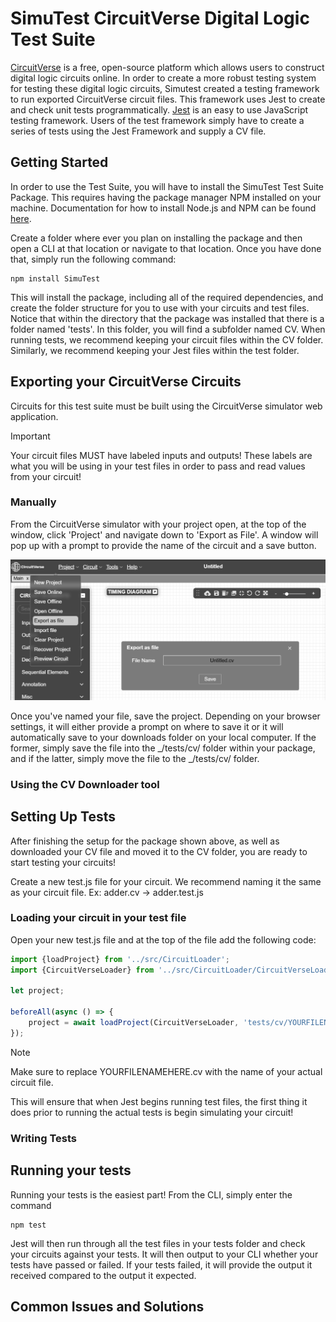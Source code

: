 # SimuTest CircuitVerse Digital Logic Test Suite

[CircuitVerse](https://circuitverse.org) is a free, open-source platform which allows users to construct digital logic circuits online. In order to create a more robust testing system for testing these digital logic circuits, Simutest created a testing framework to run exported CircuitVerse circuit files. This framework uses Jest to create and check unit tests programmatically. [Jest](https://jestjs.io) is an easy to use JavaScript testing framework. Users of the test framework simply have to create a series of tests using the Jest Framework and supply a CV file.

## Getting Started

In order to use the Test Suite, you will have to install the SimuTest Test Suite Package. This requires having the package manager NPM installed on your machine. Documentation for how to install Node.js and NPM can be found [here](https://docs.npmjs.com/downloading-and-installing-node-js-and-npm).

Create a folder where ever you plan on installing the package and then open a CLI at that location or navigate to that location. Once you have done that, simply run the following command:

```
npm install SimuTest
```

This will install the package, including all of the required dependencies, and create the folder structure for you to use with your circuits and test files. Notice that within the directory that the package was installed that there is a folder named 'tests'. In this folder, you will find a subfolder named CV. When running tests, we recommend keeping your circuit files within the CV folder. Similarly, we recommend keeping your Jest files within the test folder.

## Exporting your CircuitVerse Circuits

Circuits for this test suite must be built using the CircuitVerse simulator web application.

> [!IMPORTANT]
> Your circuit files MUST have labeled inputs and outputs! These labels are what you will be using in your test files in order to pass and read values from your circuit!

### Manually

From the CircuitVerse simulator with your project open, at the top of the window, click 'Project' and navigate down to 'Export as File'. A window will pop up with a prompt to provide the name of the circuit and a save button.

![alt text](image.png)

Once you've named your file, save the project. Depending on your browser settings, it will either provide a prompt on where to save it or it will automatically save to your downloads folder on your local computer. If the former, simply save the file into the _/tests/cv/ folder within your package, and if the latter, simply move the file to the _/tests/cv/ folder.

### Using the CV Downloader tool

<!-- TODO -->

## Setting Up Tests

After finishing the setup for the package shown above, as well as downloaded your CV file and moved it to the CV folder, you are ready to start testing your circuits!

Create a new test.js file for your circuit. We recommend naming it the same as your circuit file. Ex: adder.cv -> adder.test.js

### Loading your circuit in your test file

Open your new test.js file and at the top of the file add the following code:

```Javascript
import {loadProject} from '../src/CircuitLoader';
import {CircuitVerseLoader} from '../src/CircuitLoader/CircuitVerseLoader';

let project;

beforeAll(async () => {
    project = await loadProject(CircuitVerseLoader, 'tests/cv/YOURFILENAMEHERE.cv');
});
```

> [!Note]
> Make sure to replace YOURFILENAMEHERE.cv with the name of your actual circuit file.

This will ensure that when Jest begins running test files, the first thing it does prior to running the actual tests is begin simulating your circuit!

### Writing Tests

<!-- TODO -->

## Running your tests

Running your tests is the easiest part! From the CLI, simply enter the command

```
npm test
```

Jest will then run through all the test files in your tests folder and check your circuits against your tests. It will then output to your CLI whether your tests have passed or failed. If your tests failed, it will provide the output it received compared to the output it expected.

## Common Issues and Solutions
